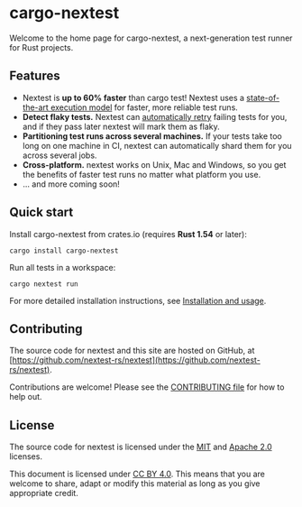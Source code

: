 # cargo-nextest

Welcome to the home page for cargo-nextest, a next-generation test runner for Rust projects.

## Features

* Nextest is **up to 60% faster** than cargo test! Nextest uses a [state-of-the-art execution model](book/how-it-works.md) for faster, more reliable test runs.
* **Detect flaky tests.** Nextest can [automatically retry](book/retries.md) failing tests for you, and if they pass later nextest will mark them as flaky.
* **Partitioning test runs across several machines.** If your tests take too long on one machine in CI, nextest can automatically shard them for you across several jobs.
* **Cross-platform.** nextest works on Unix, Mac and Windows, so you get the benefits of faster test runs no matter what platform you use.
* ... and more coming soon!

## Quick start

Install cargo-nextest from crates.io (requires **Rust 1.54** or later):

```
cargo install cargo-nextest
```

Run all tests in a workspace:

```
cargo nextest run
```

For more detailed installation instructions, see [Installation and usage](book/installation.md).

## Contributing

The source code for nextest and this site are hosted on GitHub, at
[https://github.com/nextest-rs/nextest](https://github.com/nextest-rs/nextest).

Contributions are welcome! Please see the [CONTRIBUTING
file](https://github.com/nextest-rs/nextest/blob/main/CONTRIBUTING.md) for how to help out.

## License

The source code for nextest is licensed under the
[MIT](https://github.com/nextest-rs/nextest/blob/main/LICENSE-MIT) and [Apache
2.0](https://github.com/nextest-rs/nextest/blob/main/LICENSE-APACHE) licenses.

This document is licensed under [CC BY 4.0]. This means that you are welcome to share, adapt or
modify this material as long as you give appropriate credit.

[CC BY 4.0]: https://creativecommons.org/licenses/by/4.0/
